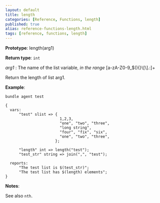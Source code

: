 ```yaml
---
layout: default
title: length
categories: [Reference, Functions, length]
published: true
alias: reference-functions-length.html
tags: [reference, functions, length]
---
```


**Prototype**: length(arg1) 

**Return type**: `int`

 *arg1* : The name of the list variable, *in the range*
[a-zA-Z0-9\_\$(){}\\[\\].:]+   

Return the length of list arg1.

**Example**:

```cf3
bundle agent test

{
  vars:
      "test" slist => {
                        1,2,3,
                        "one", "two", "three",
                        "long string",
                        "four", "fix", "six",
                        "one", "two", "three",
                      };

      "length" int => length("test");
      "test_str" string => join(",", "test");

  reports:
      "The test list is $(test_str)";
      "The test list has $(length) elements";
}
```

**Notes**:  

See also `nth`.
